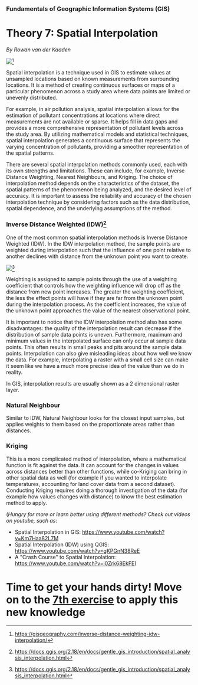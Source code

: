 
### Fundamentals of Geographic Information Systems (GIS)

# Theory 7: Spatial Interpolation

*By Rowan van der Kaaden*

![](https://gisgeography.com/wp-content/uploads/2016/05/IDW-Featured-Image-1265x568.png)[^1]

Spatial interpolation is a technique used in GIS to estimate values at unsampled locations based on known measurements from surrounding locations. It is a method of creating continuous surfaces or maps of a particular phenomenon across a study area where data points are limited or unevenly distributed.

For example, in air pollution analysis, spatial interpolation allows for the estimation of pollutant concentrations at locations where direct measurements are not available or sparse. It helps fill in data gaps and provides a more comprehensive representation of pollutant levels across the study area. By utilizing mathematical models and statistical techniques, spatial interpolation generates a continuous surface that represents the varying concentration of pollutants, providing a smoother representation of the spatial patterns.

There are several spatial interpolation methods commonly used, each with its own strengths and limitations. These can include, for example, Inverse Distance Weighting, Nearest Neighbours, and Kriging. The choice of interpolation method depends on the characteristics of the dataset, the spatial patterns of the phenomenon being analyzed, and the desired level of accuracy. It is important to assess the reliability and accuracy of the chosen interpolation technique by considering factors such as the data distribution, spatial dependence, and the underlying assumptions of the method.

### Inverse Distance Weighted (IDW)[^2]
One of the most common spatial interpolation methods is Inverse Distance Weighted (IDW). In the IDW interpolation method, the sample points are weighted during interpolation such that the influence of one point relative to another declines with distance from the unknown point you want to create.

![](https://docs.qgis.org/2.18/en/_images/idw_interpolation.png)[^2]

Weighting is assigned to sample points through the use of a weighting coefficient that controls how the weighting influence will drop off as the distance from new point increases. The greater the weighting coefficient, the less the effect points will have if they are far from the unknown point during the interpolation process. As the coefficient increases, the value of the unknown point approaches the value of the nearest observational point.

It is important to notice that the IDW interpolation method also has some disadvantages: the quality of the interpolation result can decrease if the distribution of sample data points is uneven. Furthermore, maximum and minimum values in the interpolated surface can only occur at sample data points. This often results in small peaks and pits around the sample data points. Interpolation can also give misleading ideas about how well we know the data. For example, interpolating a raster with a small cell size can make it seem like we have a much more precise idea of the value than we do in reality.

In GIS, interpolation results are usually shown as a 2 dimensional raster layer.

### Natural Neighbour

Similar to IDW, Natural Neighbour looks for the closest input samples, but applies weights to them based on the proportionate areas rather than distances.


### Kriging

This is a more complicated method of interpolation, where a mathematical function is fit against the data. It can account for the changes in values across distances better than other functions, while co-Kriging can bring in other spatial data as well (for example if you wanted to interpolate temperatures, accounting for land cover data from a second dataset). Conducting Kriging requires doing a thorough investigation of the data (for example how values changes with distance) to know the best estimation method to apply.

(*Hungry for more or learn better using different methods? Check out videos on youtube, such as*:
- Spatial Interpolation in GIS: https://www.youtube.com/watch?v=Km7Haa82L7M
- Spatial Interpolation (IDW) using QGIS: https://www.youtube.com/watch?v=gKPGnN38ReE
- A "Crash Course" to Spatial Interpolation: https://www.youtube.com/watch?v=i0Zrk68EkFE)

# Time to get your hands dirty! Move on to the [7th exercise](https://github.com/Tampere-University-Urban-Physics/fundamentals-of-gis/blob/master/Content/7_Exericse.md) to apply this new knowledge

[^1]: https://gisgeography.com/inverse-distance-weighting-idw-interpolation/
[^2]: https://docs.qgis.org/2.18/en/docs/gentle_gis_introduction/spatial_analysis_interpolation.html 



<!--stackedit_data:
eyJoaXN0b3J5IjpbLTYzMzc4OTYzOSwtMTEzODg0NTAxMSwyNz
g4NDQxNSwtNjcyNTQwNjEyLDIwMTQ5OTk0MDEsLTEwOTgzOTIy
NzksLTE4MjY2MTMwNDBdfQ==
-->

